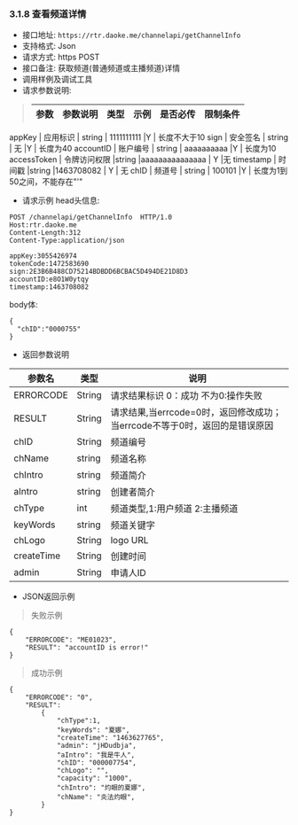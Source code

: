 
### 3.1.8 查看频道详情
* 接口地址: `https://rtr.daoke.me/channelapi/getChannelInfo`
* 支持格式: Json
* 请求方式: https POST
* 接口备注: 获取频道(普通频道或主播频道)详情
* 调用样例及调试工具
* 请求参数说明:

>参数              |参数说明         |  类型       |   示例         |是否必传|  限制条件
>------------------|-----------------|-------------|----------------|------------|---------------------
appKey           | 应用标识        | string      |  1111111111    |Y           | 长度不大于10
sign             | 安全签名        | string      |  无            |Y           | 长度为40
accountID        | 账户编号        | string      |  aaaaaaaaaa    |Y           | 长度为10
accessToken      | 令牌访问权限     |string       |aaaaaaaaaaaaaaa | Y          |无
timestamp       | 时间戳        |string     |1463708082 | Y          | 无
chID           | 频道号          | string      |  100101        |Y           | 长度为1到50之间，不能存在"'"


* 请求示例
head头信息:

```
POST /channelapi/getChannelInfo  HTTP/1.0
Host:rtr.daoke.me
Content-Length:312
Content-Type:application/json

appKey:3055426974
tokenCode:1472583690
sign:2E3B6B488CD75214BDBDD6BCBAC5D494DE21D8D3
accountID:e8O1W0ytqy
timestamp:1463708082
```
body体:
```
{
  "chID":"0000755"
}
```
* 返回参数说明

参数名    |	类型	| 说明
----------|---------|---------------------------------------
ERRORCODE |String	 |请求结果标识 0：成功 不为0:操作失败
RESULT	  |String |请求结果,当errcode=0时，返回修改成功；当errcode不等于0时，返回的是错误原因
chID      | String |  频道编号
chName    | string |  频道名称
chIntro     | string | 频道简介
aIntro     | string | 创建者简介
chType    |  int   |  频道类型,1:用户频道 2:主播频道
keyWords  |string  | 频道关键字
chLogo   | String | logo URL
createTime| String | 创建时间
admin     | String | 申请人ID



* JSON返回示例

> 失败示例
>
```
{
    "ERRORCODE": "ME01023",
    "RESULT": "accountID is error!"
}
```
>成功示例
>
```
{
    "ERRORCODE": "0",
    "RESULT":
        {
            "chType":1,
            "keyWords": "夏娜",
            "createTime": "1463627765",
            "admin": "jHDudbja",
            "aIntro": "我是牛人",
            "chID": "000007754",
            "chLogo": "",
            "capacity": "1000",
            "chIntro": "灼眼的夏娜",
            "chName": "炎法灼眼",
        }
}
```
